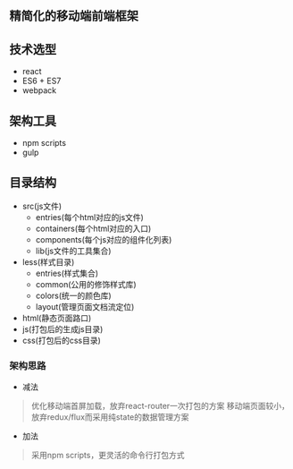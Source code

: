 ## 精简化的移动端前端框架
## 技术选型
- react
- ES6 + ES7
- webpack

## 架构工具
- npm scripts
- gulp

## 目录结构
- src(js文件)
    - entries(每个html对应的js文件)
    - containers(每个html对应的入口)
    - components(每个js对应的组件化列表)
    - lib(js文件的工具集合)
- less(样式目录)  
    - entries(样式集合)
    - common(公用的修饰样式库)
    - colors(统一的颜色库)
    - layout(管理页面文档流定位)
- html(静态页面路口)  
- js(打包后的生成js目录)
- css(打包后的css目录) 

### 架构思路
- 减法
> 优化移动端首屏加载，放弃react-router一次打包的方案
> 移动端页面较小，放弃redux/flux而采用纯state的数据管理方案

- 加法
> 采用npm scripts，更灵活的命令行打包方式
    


